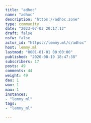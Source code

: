 ```yaml
---
title: "adhoc" 
name: "adhoc"
description: "https://adhoc.zone"
type: community
date: "2023-07-03 20:17:12"
draft: false
nsfw: false
actor_id: "https://lemmy.ml/c/adhoc"
host: lemmy.ml
lastmod: "0001-01-01 00:00:00"
published: "2020-08-19 18:47:38"
subscribers: 17
posts: 49
comments: 44
weight: 49
dau: 1
wau: 1
mau: 1
instances:
- "lemmy_ml"
tags: 
- "lemmy_ml"

---
```

